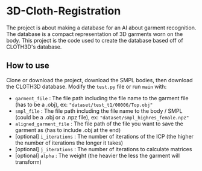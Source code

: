 # 3D-Cloth-Registration
The project is about making a database for an AI about garment recognition. The database is a compact representation of 3D garments worn on the body. This project is the code used to create the database based off of CLOTH3D's database.

## How to use
Clone or download the project, download the SMPL bodies, then download the CLOTH3D database. Modify the `test.py` file or run `main` with:
* `garment_file` : The file path including the file name to the garment file (has to be a .obj), ex: `"dataset/test_t1/00006/Top.obj"`
* `smpl_file` : The file path including the file name to the body / SMPL (could be a .obj or a .npz file), ex: `"dataset/smpl_highres_female.npz"`
* `aligned_garment_file` : The file path of the file you want to save the garment as (has to include .obj at the end)
* [optional] `i_iterations` : The number of iterations of the ICP (the higher the number of iterations the longer it takes)
* [optional] `j_iterations` : The number of iterations to calculate matrices
* [optional] `alpha` : The weight (the heavier the less the garment will transform)
